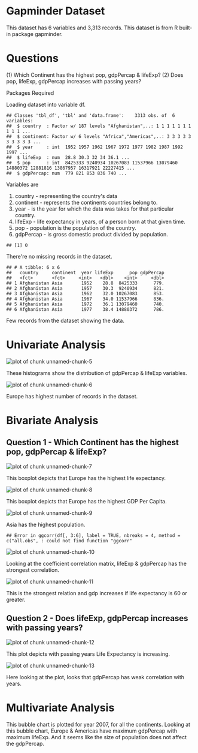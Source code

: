 # Gapminder Dataset
This dataset has 6 variables and 3,313 records. This dataset is from R built-in
package gapminder.

# Questions
(1) Which Continent has the highest pop, gdpPercap & lifeExp?
(2) Does pop, lifeExp, gdpPercap increases with passing years?

Packages Required



Loading dataset into variable df.


```
## Classes 'tbl_df', 'tbl' and 'data.frame':	3313 obs. of  6 variables:
##  $ country  : Factor w/ 187 levels "Afghanistan",..: 1 1 1 1 1 1 1 1 1 1 ...
##  $ continent: Factor w/ 6 levels "Africa","Americas",..: 3 3 3 3 3 3 3 3 3 3 ...
##  $ year     : int  1952 1957 1962 1967 1972 1977 1982 1987 1992 1997 ...
##  $ lifeExp  : num  28.8 30.3 32 34 36.1 ...
##  $ pop      : int  8425333 9240934 10267083 11537966 13079460 14880372 12881816 13867957 16317921 22227415 ...
##  $ gdpPercap: num  779 821 853 836 740 ...
```

Variables are
1. country - representing the country's data
2. continent - represents the continents countries belong to.
3. year - is the year for which the data was takes for that particular country.
4. lifeExp - life expectancy in years, of a person born at that given time.
5. pop - population is the population of the country.
6. gdpPercap - is gross domestic product divided by population.


```
## [1] 0
```

There're no missing records in the dataset.


```
## # A tibble: 6 x 6
##   country     continent  year lifeExp      pop gdpPercap
##   <fct>       <fct>     <int>   <dbl>    <int>     <dbl>
## 1 Afghanistan Asia       1952    28.8  8425333      779.
## 2 Afghanistan Asia       1957    30.3  9240934      821.
## 3 Afghanistan Asia       1962    32.0 10267083      853.
## 4 Afghanistan Asia       1967    34.0 11537966      836.
## 5 Afghanistan Asia       1972    36.1 13079460      740.
## 6 Afghanistan Asia       1977    38.4 14880372      786.
```

Few records from the dataset showing the data.

# Univariate Analysis

![plot of chunk unnamed-chunk-5](figure/unnamed-chunk-5-1.png)

These histograms show the distribution of gdpPercap & lifeExp variables.

![plot of chunk unnamed-chunk-6](figure/unnamed-chunk-6-1.png)

Europe has highest number of records in the dataset.

# Bivariate Analysis

## Question 1 - Which Continent has the highest pop, gdpPercap & lifeExp?

![plot of chunk unnamed-chunk-7](figure/unnamed-chunk-7-1.png)

This boxplot depicts that Europe has the highest life expectancy.

![plot of chunk unnamed-chunk-8](figure/unnamed-chunk-8-1.png)

This boxplot depicts that Europe has the highest GDP Per Capita.

![plot of chunk unnamed-chunk-9](figure/unnamed-chunk-9-1.png)

Asia has the highest population.


```
## Error in ggcorr(df[, 3:6], label = TRUE, nbreaks = 4, method = c("all.obs", : could not find function "ggcorr"
```

![plot of chunk unnamed-chunk-10](figure/unnamed-chunk-10-1.png)

Looking at the coefficient correlation matrix, lifeExp & gdpPercap has the 
strongest correlation.

![plot of chunk unnamed-chunk-11](figure/unnamed-chunk-11-1.png)

This is the strongest relation and gdp increases if life expectancy is 60 
or greater.

## Question 2 - Does lifeExp, gdpPercap increases with passing years?

![plot of chunk unnamed-chunk-12](figure/unnamed-chunk-12-1.png)

This plot depicts with passing years Life Expectancy is increasing.

![plot of chunk unnamed-chunk-13](figure/unnamed-chunk-13-1.png)

Here looking at the plot, looks that gdpPercap has weak correlation with years.

# Multivariate Analysis



This bubble chart is plotted for year 2007, for all the continents.
Looking at this bubble chart, Europe & Americas have maximum gdpPercap with 
maximum lifeExp. And it seems like the size of population does not affect the
gdpPercap.
